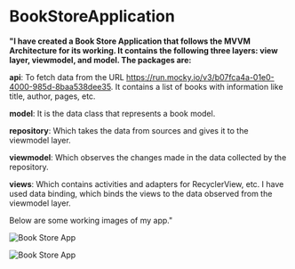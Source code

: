 # BookStoreApplication

**"I have created a Book Store Application that follows the MVVM Architecture for its working. It contains the following three layers: view layer, viewmodel, and model. The packages are:**

**api**: To fetch data from the URL https://run.mocky.io/v3/b07fca4a-01e0-4000-985d-8baa538dee35. It contains a list of books with information like title, author, pages, etc.

**model**: It is the data class that represents a book model.

**repository**: Which takes the data from sources and gives it to the viewmodel layer.

**viewmodel**: Which observes the changes made in the data collected by the repository.

**views**: Which contains activities and adapters for RecyclerView, etc. I have used data binding, which binds the views to the data observed from the viewmodel layer.

Below are some working images of my app."

![Book Store App](https://user-images.githubusercontent.com/109408860/222959164-9acb684f-9329-481a-8b1f-04284f4ff6ca.jpg)




![Book Store App](https://user-images.githubusercontent.com/109408860/222959172-e3f24e2e-0bb7-4af7-aa7f-9d46733d5269.jpg)




